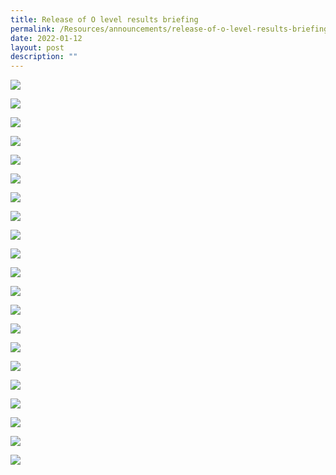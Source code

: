 ```yaml
---
title: Release of O level results briefing
permalink: /Resources/announcements/release-of-o-level-results-briefing/
date: 2022-01-12
layout: post
description: ""
---
```

![](/images/O%20Level%20Briefing/Release-of-O-level-results-FTs-briefing-slides-12-Jan-as-at-10-Jan_Page_01-1024x576.jpg)

![](/images/O%20Level%20Briefing/Release-of-O-level-results-FTs-briefing-slides-12-Jan-as-at-10-Jan_Page_02-1024x576.jpg)

![](/images/O%20Level%20Briefing/Release-of-O-level-results-FTs-briefing-slides-12-Jan-as-at-10-Jan_Page_03-1024x576.jpg)

![](/images/O%20Level%20Briefing/Release-of-O-level-results-FTs-briefing-slides-12-Jan-as-at-10-Jan_Page_04-1024x576.jpg)

![](/images/O%20Level%20Briefing/Release-of-O-level-results-FTs-briefing-slides-12-Jan-as-at-10-Jan_Page_05-1024x576.jpg)

![](/images/O%20Level%20Briefing/Release-of-O-level-results-FTs-briefing-slides-12-Jan-as-at-10-Jan_Page_06-1024x576.jpg)

![](/images/O%20Level%20Briefing/Release-of-O-level-results-FTs-briefing-slides-12-Jan-as-at-10-Jan_Page_07-1024x576.jpg)

![](/images/O%20Level%20Briefing/Release-of-O-level-results-FTs-briefing-slides-12-Jan-as-at-10-Jan_Page_08-1024x576.jpg)

![](/images/O%20Level%20Briefing/Release-of-O-level-results-FTs-briefing-slides-12-Jan-as-at-10-Jan_Page_09-1024x576.jpg)

![](/images/O%20Level%20Briefing/Release-of-O-level-results-FTs-briefing-slides-12-Jan-as-at-10-Jan_Page_11-1024x576.jpg)

![](/images/O%20Level%20Briefing/Release-of-O-level-results-FTs-briefing-slides-12-Jan-as-at-10-Jan_Page_12-1024x576.jpg)

![](/images/O%20Level%20Briefing/Release-of-O-level-results-FTs-briefing-slides-12-Jan-as-at-10-Jan_Page_13-1024x576.jpg)

![](/images/O%20Level%20Briefing/Release-of-O-level-results-FTs-briefing-slides-12-Jan-as-at-10-Jan_Page_14-1024x576.jpg)

![](/images/O%20Level%20Briefing/Release-of-O-level-results-FTs-briefing-slides-12-Jan-as-at-10-Jan_Page_15-1024x576.jpg)

![](/images/O%20Level%20Briefing/Release-of-O-level-results-FTs-briefing-slides-12-Jan-as-at-10-Jan_Page_16-1024x576.jpg)

![](/images/O%20Level%20Briefing/Release-of-O-level-results-FTs-briefing-slides-12-Jan-as-at-10-Jan_Page_17-1024x576.jpg)

![](/images/O%20Level%20Briefing/Release-of-O-level-results-FTs-briefing-slides-12-Jan-as-at-10-Jan_Page_18-1024x576.jpg)

![](/images/O%20Level%20Briefing/Release-of-O-level-results-FTs-briefing-slides-12-Jan-as-at-10-Jan_Page_19-1024x576.jpg)

![](/images/O%20Level%20Briefing/Release-of-O-level-results-FTs-briefing-slides-12-Jan-as-at-10-Jan_Page_20-1024x576.jpg)

![](/images/O%20Level%20Briefing/Release-of-O-level-results-FTs-briefing-slides-12-Jan-as-at-10-Jan_Page_21-1024x576.jpg)

![](/images/O%20Level%20Briefing/Release-of-O-level-results-FTs-briefing-slides-12-Jan-as-at-10-Jan_Page_22-1024x576.jpg)
